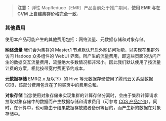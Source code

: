 
>**注意：**
>弹性 MapReduce（EMR）产品当前处于推广期间，**使用 EMR 与在 CVM 上自建集群价格完全一致**。 


### 其他费用
使用本产品可能产生的其他费用包括：网络流量、元数据存储和对象存储。

**网络流量**
我们会为集群的 Master.1 节点默认开启外网访问功能，以实现在集群外访问 Hadoop 众多组件的 WebUI 界面。所产生的流量费用，即这些页面的访问产生的数据交互流量费用，流量绝大多数情况都非常小。因此我们默认使用了按流量计费的方案，相比按带宽付费更节约成本。

**元数据存储**
EMR(2.x 及以下）的 Hive 等元数据存储使用了腾讯云关系型数据 CDB，该部分费用包含在了购买页中的费用总和。

**对象存储**
当您使用对象存储来实现集群的计算存储分离时，会由于集群计算请求拉取对象存储中的数据而产生数据存储和请求费用（可参考 [COS 产品定价](https://cloud.tencent.com/document/product/436/6239)）。同时，在计算中，也可能由于结果数据存放或者备份等目的，而产生新的数据在对象存储中。
